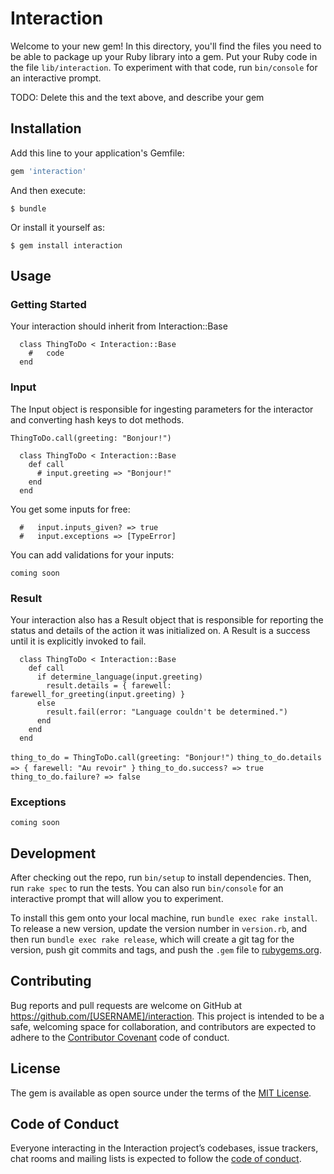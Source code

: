 # Interaction

Welcome to your new gem! In this directory, you'll find the files you need to be able to package up your Ruby library into a gem. Put your Ruby code in the file `lib/interaction`. To experiment with that code, run `bin/console` for an interactive prompt.

TODO: Delete this and the text above, and describe your gem

## Installation

Add this line to your application's Gemfile:

```ruby
gem 'interaction'
```

And then execute:

    $ bundle

Or install it yourself as:

    $ gem install interaction

## Usage

### Getting Started
  Your interaction should inherit from Interaction::Base
  ```
    class ThingToDo < Interaction::Base
      #   code
    end
  ```

### Input
The Input object is responsible for ingesting parameters for the interactor and converting hash keys to dot methods.

  `ThingToDo.call(greeting: "Bonjour!")`

  ```
    class ThingToDo < Interaction::Base
      def call
        # input.greeting => "Bonjour!"
      end
    end
  ```

  You get some inputs for free:
  ```
    #   input.inputs_given? => true
    #   input.exceptions => [TypeError]
  ```
  You can add validations for your inputs:
  ```
  coming soon
  ```

### Result
  Your interaction also has a Result object that is responsible for reporting the status and details
  of the action it was initialized on. A Result is a success until it is explicitly invoked to fail.

  ```
    class ThingToDo < Interaction::Base
      def call
        if determine_language(input.greeting)
          result.details = { farewell: farewell_for_greeting(input.greeting) }
        else
          result.fail(error: "Language couldn't be determined.")
        end
      end
    end
  ```


  `thing_to_do = ThingToDo.call(greeting: "Bonjour!")`
  `thing_to_do.details => { farewell: "Au revoir" }`
  `thing_to_do.success? => true`
  `thing_to_do.failure? => false`

### Exceptions
```
coming soon
```

## Development

After checking out the repo, run `bin/setup` to install dependencies. Then, run `rake spec` to run the tests. You can also run `bin/console` for an interactive prompt that will allow you to experiment.

To install this gem onto your local machine, run `bundle exec rake install`. To release a new version, update the version number in `version.rb`, and then run `bundle exec rake release`, which will create a git tag for the version, push git commits and tags, and push the `.gem` file to [rubygems.org](https://rubygems.org).

## Contributing

Bug reports and pull requests are welcome on GitHub at https://github.com/[USERNAME]/interaction. This project is intended to be a safe, welcoming space for collaboration, and contributors are expected to adhere to the [Contributor Covenant](http://contributor-covenant.org) code of conduct.

## License

The gem is available as open source under the terms of the [MIT License](https://opensource.org/licenses/MIT).

## Code of Conduct

Everyone interacting in the Interaction project’s codebases, issue trackers, chat rooms and mailing lists is expected to follow the [code of conduct](https://github.com/[USERNAME]/interaction/blob/master/CODE_OF_CONDUCT.md).
